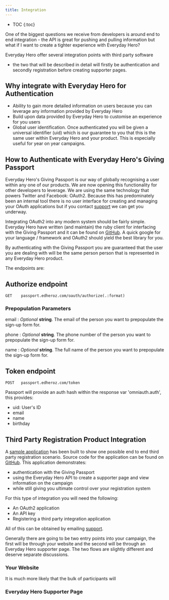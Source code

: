 ```yaml
---
title: Integration
---
```


* TOC
{:toc}

One of the biggest questions we receive from developers is around end to
end integration - the API is great for pushing and pulling information
but what if I want to create a tighter experience with Everyday Hero?

Everyday Hero offer several integration points with third party software
- the two that will be described in detail will firstly be
authentication and secondly registration before creating supporter
pages.

## Why integrate with Everyday Hero for Authentication

* Ability to gain more detailed information on users because you can
leverage any information provided by Everyday Hero
* Build upon data provided by Everyday Hero to customise an experience
for you users
* Global user identification. Once authenticated you will be given a
universal identifier (uid) which is our guarantee to you that this is
the same user within Everyday Hero and your product. This is especially
useful for year on year campaigns.

## How to Authenticate with Everyday Hero's Giving Passport

Everyday Hero's Giving Passport is our way of globally recognising a
user within any one of our products. We are now opening this
functionality for other developers to leverage. We are using the same
technology that powers Twitter and Facebook: OAuth2. Because this has
predominately been an internal tool there is no user interface for
creating and managing your OAuth applications but if you contact
[support](mailto:support@everydayhero.com) we can get you underway.

Integrating OAuth2 into any modern system should be fairly simple.
Everyday Hero have written (and maintain) the ruby client for
interfacing with the Giving Passport and it can be found on
[GitHub](https://github.com/everydayhero/omniauth-passport). A quick
google for your language / framework and OAuth2 should yield the best
library for you.

By authenticating with the Giving Passport you are guaranteed that the
user you are dealing with will be the same person person that is
represented in any Everyday Hero product.

The endpoints are:

## Authorize endpoint

    GET    passport.edheroz.com/oauth/authorize(.:format)

### Prepopulation Parameters

email
: _Optional_ **string**. The email of the person you want to prepopulate the
sign-up form for.

phone
: _Optional_ **string**. The phone number of the person you want to
prepopulate the sign-up form for.

name
: _Optional_ **string**. The full name of the person you want to
prepopulate the sign-up form for.

## Token endpoint

    POST   passport.edheroz.com/token

Passport will provide an auth hash within the response var 'omniauth.auth', this provides:

* uid: User's ID
* email
* name
* birthday

## Third Party Registration Product Integration

A [sample application](http://example-rego-integration.herokuapp.com) has been
built to show one possible end to end third party registration scenario.
Source code for the application can be found on
[GitHub](https://github.com/everydayhero/example_registrations).
This application demonstrates:

* authentication with the Giving Passport
* using the Everyday Hero API to create a supporter page and view
information on the campaign
* while still giving you ultimate control over your registration system

For this type of integration you will need the following:

* An OAuth2 application
* An API key
* Registering a third party integration application

All of this can be obtained by emailing
[support](mailto:support@everydayhero.com).

Generally there are going to be two entry points into your campaign, the
first will be through your website and the second will be through an
Everyday Hero supporter page. The two flows are slightly different and
deserve separate discussions.

### Your Website

It is much more likely that the bulk of participants will 

### Everyday Hero Supporter Page
